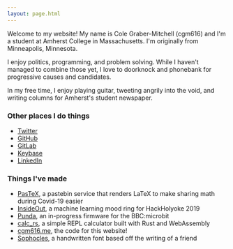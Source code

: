 ```yaml
---
layout: page.html
---
```


Welcome to my website! My name is Cole Graber-Mitchell (cgm616) and I'm a
student at Amherst College in Massachusetts. I'm originally from Minneapolis,
Minnesota.

I enjoy politics, programming, and problem solving. While I haven't managed
to combine those yet, I love to doorknock and phonebank for progressive causes
and candidates.

In my free time, I enjoy playing guitar, tweeting angrily into the void, and
writing columns for Amherst's student newspaper. 

### Other places I do things
- [Twitter](https://twitter.com/cgm616)
- [GitHub](https://github.com/cgm616)
- [GitLab](https://gitlab.com/cgm616)
- [Keybase](https://keybase.io/cgm616/)
- [LinkedIn](https://www.linkedin.com/in/cgm616)

### Things I've made
- [PasTeX](https://pastex.cgm616.me), a pastebin service that renders LaTeX to make sharing math during Covid-19 easier
- [InsideOut](https://github.com/cgm616/insideout), a machine learning mood ring for HackHolyoke 2019
- [Punda](https://github.com/cgm616/punda), an in-progress firmware for the BBC:microbit
- [calc_rs](http://calc.cgm616.me/), a simple REPL calculator built with Rust and WebAssembly
- [cgm616.me](https://gitlab.com/cgm616/cgm616.me), the code for this website!
- [Sophocles](https://cgm616.me/downloads/sophocles.zip), a handwritten font based off the writing of a friend
